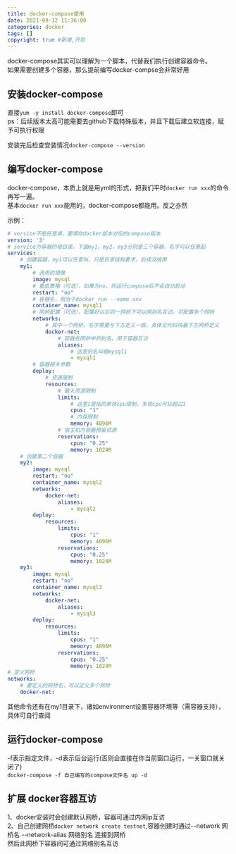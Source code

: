 ```yaml
---
title: docker-compose使用
date: 2021-09-12 11:36:00
categories: docker
tags: []
copyright: true #新增,开启
---
```


docker-compose其实可以理解为一个脚本，代替我们执行创建容器命令。  
如果需要创建多个容器，那么提前编写docker-compse会非常好用
<!--more-->
## 安装docker-compose  
直接`yum -y install docker-compose`即可  
ps：后续版本太高可能需要去github下载特殊版本，并且下载后建立软连接，赋予可执行权限  

安装完后检查安装情况`docker-compose --version`

## 编写docker-compose
docker-compose，本质上就是用yml的形式，把我们平时`docker run xxx`的命令再写一遍。  
基本`docker run xxx`能用的，docker-compose都能用。反之亦然

示例：
```yml
# version不是任意填，要填你docker版本对应的compose版本
version: '3'
# service为容器的根目录，下面my1，my2，my3分别是三个容器，名字可以任意起
services:
    # 创建容器，my1可以任意叫，只是目录结构要求，后续没啥用
    my1:
        # 选用的镜像
        image: mysql
        # 重启策略（可选），如果为no，则运行compose后不会自动启动
        restart: "no"
        # 容器名，相当于docker run --name xxx
        container_name: mysql1
        # 网桥配置（可选），配置好以后同一网桥下可以用别名互访，可配置多个网桥
        networks:
            # 其中一个网桥，名字需要与下方定义一致，具体见代码块最下方网桥定义
            docker-net:
                # 容器在网桥中的别名，用于容器互访
                aliases:
                    # 这里别名叫做mysql1
                    - mysql1
        # 容器相关参数
        deploy:
            # 资源限制
            resources:
                # 最大资源限制
                limits:
                    # 这里1是指的单核cpu限制，多核cpu可以超过1
                    cpus: "1"
                    # 内存限制
                    memory: 4096M
                # 宿主机为容器预留资源
                reservations:
                    cpus: "0.25"
                    memory: 1024M
    # 创建第二个容器
    my2:
        image: mysql
        restart: "no"
        container_name: mysql2
        networks:
            docker-net:
                aliases:
                    - mysql2
        deploy:
            resources:
                limits:
                    cpus: "1"
                    memory: 4096M
                reservations:
                    cpus: "0.25"
                    memory: 1024M
    my3:
        image: mysql
        restart: "no"
        container_name: mysql3
        networks:
            docker-net:
                aliases:
                    - mysql3
        deploy:
            resources:
                limits:
                    cpus: "1"
                    memory: 4096M
                reservations:
                    cpus: "0.25"
                    memory: 1024M
# 定义网桥
networks:
    # 要定义的网桥名，可以定义多个网桥
    docker-net:
```

其他命令还有在my1目录下，诸如environment设置容器环境等（需容器支持），具体可自行查阅

## 运行docker-compose
-f表示指定文件，-d表示后台运行(否则会直接在你当前窗口运行，一关窗口就关闭了)  
`docker-compose -f 自己编写的compose文件名 up -d`

## 扩展 docker容器互访
1、docker安装时会创建默认网桥，容器可通过内网ip互访  
2、自己创建网桥`docker network create testnet`,容器创建时通过--network 网桥名 --network-alias 网络别名 连接到网桥  
然后此网桥下容器间可通过网络别名互访
